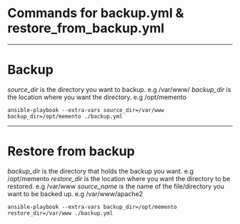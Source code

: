 # Commands for backup.yml & restore_from_backup.yml 
---
# Backup 

*source_dir* is the directory you want to backup. e.g /var/www/
*backup_dir* is the location where you want the directory. e.g /opt/memento
```
ansible-playbook --extra-vars source_dir=/var/www backup_dir=/opt/memento ./backup.yml
```
---
# Restore from backup 

*backup_dir* is the directory that holds the backup you want. e.g /opt/memento
*restore_dir* is the location where you want the directory to be restored. e.g /var/www
*source_name* is the name of the file/directory you want to be backed up. e.g /var/www/apache2
```
ansible-playbook --extra-vars backup_dir=/opt/memento restore_dir=/var/www ./backup.yml
```
